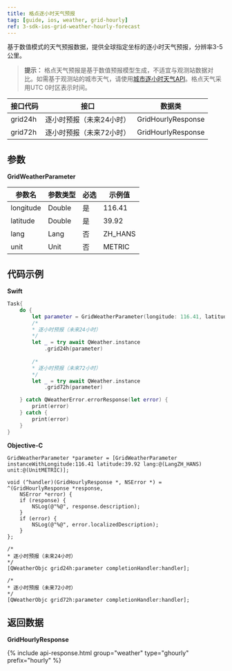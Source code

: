 ```yaml
---
title: 格点逐小时天气预报
tag: [guide, ios, weather, grid-hourly]
ref: 3-sdk-ios-grid-weather-hourly-forecast
---
```


基于数值模式的天气预报数据，提供全球指定坐标的逐小时天气预报，分辨率3-5公里。

> **提示：** 格点天气预报是基于数值预报模型生成，不适宜与观测站数据对比。如需基于观测站的城市天气，请使用[城市逐小时天气API](/docs/ios-sdk/weather/ios-weather-hourly-forecast/)。格点天气采用UTC 0时区表示时间。

| 接口代码           | 接口     | 数据类             |
| --------------------------- | ---- | ------------------ |
| grid24h | 逐小时预报（未来24小时）| GridHourlyResponse |
| grid72h | 逐小时预报（未来72小时）| GridHourlyResponse |


## 参数

**GridWeatherParameter**

| 参数名   | 参数类型 | 必选 | 示例值 |
| -------- | -------- | ---- | ------ |
| longitude | Double | 是 | 116.41 |
| latitude | Double | 是 | 39.92 |
| lang | Lang | 否 | ZH_HANS |
| unit | Unit | 否 | METRIC |

## 代码示例

**Swift**

```swift
Task{
    do {
        let parameter = GridWeatherParameter(longitude: 116.41, latitude: 39.92)
        /*
        * 逐小时预报（未来24小时）
        */
        let _ = try await QWeather.instance
            .grid24h(parameter)
        
        /*
        * 逐小时预报（未来72小时）
        */
        let _ = try await QWeather.instance
            .grid72h(parameter)

    } catch QWeatherError.errorResponse(let error) {
        print(error)
    } catch {
        print(error)
    }
}
```

**Objective-C**

```objc
GridWeatherParameter *parameter = [GridWeatherParameter instanceWithLongitude:116.41 latitude:39.92 lang:@(LangZH_HANS) unit:@(UnitMETRIC)];

void (^handler)(GridHourlyResponse *, NSError *) = ^(GridHourlyResponse *response,
    NSError *error) {
    if (response) {
        NSLog(@"%@", response.description);
    }
    if (error) {
        NSLog(@"%@", error.localizedDescription);
    }
};

/*
* 逐小时预报（未来24小时）
*/
[QWeatherObjc grid24h:parameter completionHandler:handler];

/*
* 逐小时预报（未来72小时）
*/
[QWeatherObjc grid72h:parameter completionHandler:handler];
```

## 返回数据

**GridHourlyResponse**

{% include api-response.html group="weather" type="ghourly" prefix="hourly"  %}

